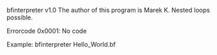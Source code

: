 bfinterpreter v1.0
The author of this program is Marek K.
Nested loops possible.

Errorcode 0x0001: No code

Example: bfinterpreter Hello_World.bf